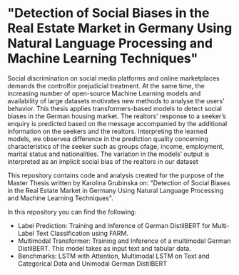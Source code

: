 # "Detection of Social Biases in the Real Estate Market in Germany Using Natural Language Processing and Machine Learning Techniques"

Social discrimination on social media platforms and online marketplaces demands the controlfor prejudicial treatment. At the same time, the increasing number of open-source Machine Learning models and availability of large datasets motivates new methods to analyse the users’ behavior. This thesis applies transformers-based models to detect social biases in the German housing market. The realtors’ response to a seeker’s enquiry is predicted based on the message accompanied by the additional information on the seekers and the realtors. Interpreting the learned models, we observea difference in the prediction quality concerning characteristics of the seeker such as groups ofage, income, employment, marital status and nationalities. The variation in the models’ output is interpreted as an implicit social bias of the realtors in our dataset

This repository contains code and analysis created for the purpose of the Master Thesis written by Karolina Grubinska on: "Detection of Social Biases in the Real Estate Market in Germany Using Natural Language Processing and Machine Learning Techniques".

In this repository you can find the following:

* Label Prediction: Training and Inference of German DistilBERT for Multi-Label Text Classification using FARM.
* Multimodal Transformer: Training and Inference of a multimodal German DistilBERT. This model takes as input text and tabular data.
* Benchmarks: LSTM with Attention, Multimodal LSTM on Text and Categorical Data and Unimodal German DistilBERT

